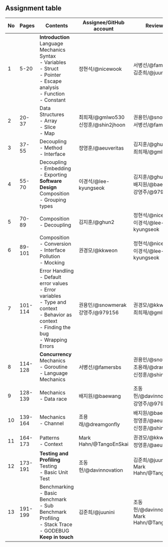 ## Assignment table

| No  | Pages   | Contents                                                                                                                                               | Assignee/GitHub account                | Reviewers                                                     |
| --- | ------- | ------------------------------------------------------------------------------------------------------------------------------------------------------ | -------------------------------------- | ------------------------------------------------------------- |
| 1   | 5-20    | **Introduction**<br>Language Mechanics<br>Syntax<br>- Variables<br>- Struct<br>- Pointer<br>- Escape analysis<br>- Function<br>- Constant              | 정현석/@nicewook                       | 서병선/@famersbs<br>김준희/@juunini                           |
| 2   | 20-37   | Data Structures<br>- Array<br>- Slice<br>- Map                                                                                                         | 최희재/@gmlwo530<br>신정훈/@shin2jhoon | 권용민/@snowmerak<br>서병선/@famersbs                         |
| 3   | 37-55   | Decoupling<br>- Method<br>- Interface<br>                                                                                                              | 정영훈/@aeuveritas                     | 김지훈/@ghun2<br>최희재/@gmlwo530                             |
| 4   | 55-70   | Decoupling<br>- Embedding<br>- Exporting<br>**Software Design**<br>Composition<br>- Grouping types                                                     | 이경석/@lee-kyungseok                  | 김지훈/@ghun2<br>배지원/@baewang<br>강영주/@979156            |
| 5   | 70-89   | Composition<br>- Decoupling                                                                                                                            | 김지훈/@ghun2                          | 정현석/@nicewook<br>이경석/@lee-kyungseok                     |
| 6   | 89-101  | Composition<br>- Conversion<br>- Interface Pollution<br>- Mocking<br>                                                                                  | 권경모/@kkweon                         | 정현석/@nicewook<br>이경석/@lee-kyungseok                     |
| 7   | 101-114 | Error Handling<br>- Default error values<br>- Error variables<br>- Type and context<br>- Behavior as context<br>- Finding the bug<br>- Wrapping Errors | 권용민/@snowmerak<br>강영주/@979156    | 권경모/@kkweon<br>최희재/@gmlwo530                            |
| 8   | 114-128 | **Concurrency**<br>Mechanics<br>- Goroutine<br>- Language Mechanics                                                                                    | 서병선/@famersbs                       | 권용민/@snowmerak<br>조용래/@dramgonfly<br>신정훈/@shin2jhoon |
| 9   | 128-139 | Mechanics<br>- Data race                                                                                                                               | 배지원/@baewang                        | 조동헌/@davinnovation<br>강영주/@979156                       |
| 10  | 139-164 | Mechanics<br>- Channel                                                                                                                                 | 조용래/@dreamgonfly                    | 배지원/@baewang<br>정영훈/@aeuveritas<br>신정훈/@shin2jhoon   |
| 11  | 164-173 | Patterns<br>- Context                                                                                                                                  | Mark Hahn/@TangoEnSkai                 | 권경모/@kkweon<br>정영훈/@aeuveritas                          |
| 12  | 173-191 | **Testing and Profiling**<br>Testing<br>- Basic Unit Test                                                                                              | 조동헌/@davinnovation                  | 김준희/@juunini<br>Mark Hahn/@TangoEnSkai                     |
| 13  | 191-199 | Benchmarking<br>- Basic Benchmark<br>- Sub Benchmark<br>Profiling<br>- Stack Trace<br>- GODEBUG<br>**Keep in touch**                                   | 김준희/@juunini                        | 조동헌/@davinnovation<br>Mark Hahn/@TangoEnSkai               |
